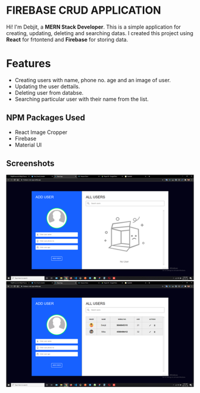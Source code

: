 # FIREBASE CRUD APPLICATION

Hi! I'm Debjit, a **MERN Stack Developer**. This is a simple application for creating, updating, deleting and searching datas. I created this project using **React** for frtontend and **Firebase** for storing data.


# Features

- Creating users with name, phone no. age and an image of user.
- Updating the user dettails.
- Deleting user from databse.
- Searching particular user with their name from the list.

##  NPM Packages Used

- React Image Cropper
- Firebase
- Material UI

## Screenshots

<img src="./screenshots/ss1.png" alt=""/>
<br>
<img src="./screenshots/ss2.png" alt=""/>
